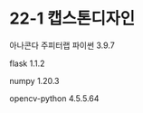 # 22-1 캡스톤디자인 
아나콘다 주피터랩 
파이썬            3.9.7
    
flask           1.1.2

numpy           1.20.3

opencv-python   4.5.5.64
